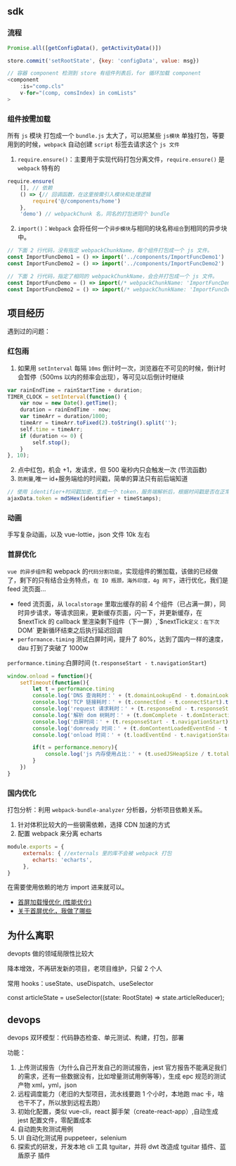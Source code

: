 ## sdk

### 流程

```js
Promise.all([getConfigData(), getActivityData()])

store.commit('setRootState', {key: 'configData', value: msg})

// 容器 component 检测到 store 有组件列表后，for 循环加载 component
<component 
    :is="comp.cls"
    v-for="(comp, comsIndex) in comLists"
>
```

### 组件按需加载

所有 `js` 模块 打包成一个 `bundle.js` 太大了，可以把某些 `js模块` 单独打包，等要用到的时候，`webpack` 自动创建 `script` 标签去请求这个 `js 文件`

1. `require.ensure()`：主要用于实现代码打包分离文件，`require.ensure()` 是 `webpack` 特有的

```js
require.ensure(
    [], // 依赖
    () => {// 回调函数，在这里按需引入模块和处理逻辑
        require('@/components/home')
    }, 
    'demo') // webpackChunk 名，同名的打包进同个 bundle
```

2. `import()`：`Webpack` 会将任何一个`异步模块`与相同的块名称`组合`到相同的异步块中。

```js
// 下面 2 行代码，没有指定 webpackChunkName，每个组件打包成一个 js 文件。
const ImportFuncDemo1 = () => import('../components/ImportFuncDemo1')
const ImportFuncDemo2 = () => import('../components/ImportFuncDemo2')

// 下面 2 行代码，指定了相同的 webpackChunkName，会合并打包成一个 js 文件。
const ImportFuncDemo = () => import(/* webpackChunkName: 'ImportFuncDemo' */ '../components/ImportFuncDemo')
const ImportFuncDemo2 = () => import(/* webpackChunkName: 'ImportFuncDemo' */ '../components/ImportFuncDemo2')

```

## 项目经历

遇到过的问题：

### 红包雨

1. 如果用 `setInterval` 每隔 `10ms` 倒计时一次，浏览器在不可见的时候，倒计时会暂停（500ms 以内的频率会出现），等可见以后倒计时继续

```js
var rainEndTime = rainStartTime + duration;
TIMER_CLOCK = setInterval(function() {
    var now = new Date().getTime();
    duration = rainEndTime - now;
    var timeArr = duration/1000;
    timeArr = timeArr.toFixed(2).toString().split('');
    self.time = timeArr;
    if (duration <= 0) {
        self.stop();
    }
}, 10);
```
2. 点中红包，机会 +1，发请求，但 500 毫秒内只会触发一次 (节流函数)
3. `防刷量`,唯一 id+服务端给的时间戳，简单的算法只有前后端知道
```js
// 使用 identifier+时间戳加密，生成一个 token，服务端解析后，根据时间戳是否在正常区间来判断是否刷量
ajaxData.token = md5Hex(identifier + timeStamps);
```

### 动画

手写复杂动画，以及 vue-lottie，json 文件 10k 左右

### 首屏优化 

`vue 的异步组件`和 webpack 的`代码分割功能`，实现组件的懒加载，该做的已经做了，剩下的只有结合业务特点，`在 IO 瓶颈，海外印度，4g 网下`，进行优化，我们是 feed 流页面...


- feed 流页面，从 `localstorage` 里取出缓存的前 4 个组件（已占满一屏），同时异步请求，等请求回来，更新缓存页面，闪一下，并更新缓存，在$nextTick 的 callback 里渲染剩下组件（下一屏）,`$nextTick` 定义：在下次 `DOM` 更新循环结束之后执行延迟回调
- `performance.timing` 测试白屏时间，提升了 80%，达到了国内一样的速度，dau 打到了突破了 1000w

`performance.timing`:白屏时间 (`t.responseStart - t.navigationStart`)

```js
window.onload = function(){
    setTimeout(function(){
        let t = performance.timing
        console.log('DNS 查询耗时：' + (t.domainLookupEnd - t.domainLookupStart).toFixed(0))
        console.log('TCP 链接耗时：' + (t.connectEnd - t.connectStart).toFixed(0))
        console.log('request 请求耗时：' + (t.responseEnd - t.responseStart).toFixed(0))
        console.log('解析 dom 树耗时：' + (t.domComplete - t.domInteractive).toFixed(0))
        console.log('白屏时间：' + (t.responseStart - t.navigationStart).toFixed(0))
        console.log('domready 时间：' + (t.domContentLoadedEventEnd - t.navigationStart).toFixed(0))
        console.log('onload 时间：' + (t.loadEventEnd - t.navigationStart).toFixed(0))

        if(t = performance.memory){
            console.log('js 内存使用占比：' + (t.usedJSHeapSize / t.totalJSHeapSize * 100).toFixed(2) + '%')
        }
    })
}
```

### 国内优化

打包分析：利用 `webpack-bundle-analyzer` 分析器，分析项目依赖关系。

1. 针对体积比较大的一些钢需依赖，选择 CDN 加速的方式
2. 配置 webpack 来分离 echarts
```js
module.exports = {
     externals: { //externals 里的库不会被 webpack 打包
   	    echarts: 'echarts',
     },   
}
```
在需要使用依赖的地方 import 进来就可以。

- [首屏加载慢优化 (性能优化)](https://juejin.cn/post/6869203659272486926)
- [关于首屏优化，我做了哪些](https://juejin.cn/post/7117515006714839047)

## 为什么离职

devopts 做的领域局限性比较大

降本增效，不再研发新的项目，老项目维护，只留 2 个人

常用 hooks：useState、useDispatch、useSelector

  const articleState = useSelector((state: RootState) => state.articleReducer);

## devops

devops 双环模型：代码静态检查、单元测试、构建，打包，部署

功能：

1. 上传测试报告（为什么自己开发自己的测试报告，jest 官方报告不能满足我们的需求，还有一些数据没有，比如增量测试用例等等），生成 epc 规范的测试产物 xml，yml，json
2. 远程调度能力（老旧的大型项目，流水线要跑 1 个小时，本地跑 mac 卡，啥也干不了，所以放到远程去跑）
3. 初始化配置，类似 vue-cli，react 脚手架（create-react-app）,自动生成 jest 配置文件，零配置成本
4. 自动跑失败测试用例
5. UI 自动化测试用 puppeteer，selenium
6. 探索式的研发，开发本地 cli 工具 tguitar，并将 dwt 改造成 tguitar 插件、蓝盾原子 插件



